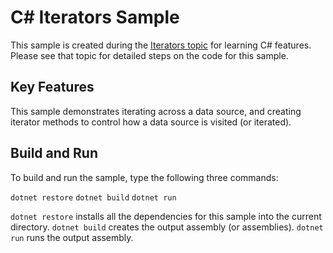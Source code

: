 C# Iterators Sample
================

This sample is created during the [Iterators topic](https://docs.microsoft.com/dotnet/languages/csharp/iterators.html)
for learning C# features. Please see that topic for detailed steps on the code
for this sample.

Key Features
------------

This sample demonstrates iterating across a data source, and creating
iterator methods to control how a data source is visited (or iterated).

Build and Run
-------------

To build and run the sample, type the following three commands:

`dotnet restore`
`dotnet build`
`dotnet run`

`dotnet restore` installs all the dependencies for this sample into the current directory.
`dotnet build` creates the output assembly (or assemblies).
`dotnet run` runs the output assembly.
